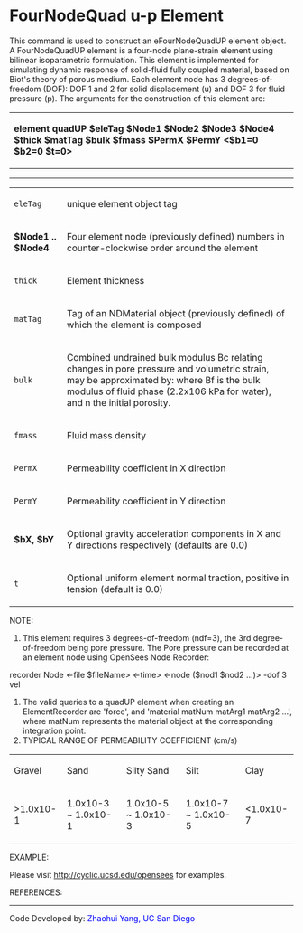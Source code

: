 # FourNodeQuad u-p Element

<p>This command is used to construct an eFourNodeQuadUP element object.
A FourNodeQuadUP element is a four-node plane-strain element using
bilinear isoparametric formulation. This element is implemented for
simulating dynamic response of solid-fluid fully coupled material, based
on Biot's theory of porous medium. Each element node has 3
degrees-of-freedom (DOF): DOF 1 and 2 for solid displacement (u) and DOF
3 for fluid pressure (p). The arguments for the construction of this
element are:</p>
<table>
<tbody>
<tr class="odd">
<td><p><strong>element quadUP $eleTag $Node1 $Node2 $Node3 $Node4 $thick
$matTag $bulk $fmass $PermX $PermY &lt;$b1=0 $b2=0
$t=0&gt;</strong></p></td>
</tr>
</tbody>
</table>
<hr />
<table>
<tbody>
<tr class="odd">
<td><code class="parameter-table-variable">eleTag</code></td>
<td><p>unique element object tag</p></td>
</tr>
<tr class="even">
<td><p><strong>$Node1 .. $Node4</strong></p></td>
<td><p>Four element node (previously defined) numbers in
counter-clockwise order around the element</p></td>
</tr>
<tr class="odd">
<td><code class="parameter-table-variable">thick</code></td>
<td><p>Element thickness</p></td>
</tr>
<tr class="even">
<td><code class="parameter-table-variable">matTag</code></td>
<td><p>Tag of an NDMaterial object (previously defined) of which the
element is composed</p></td>
</tr>
<tr class="odd">
<td><code class="parameter-table-variable">bulk</code></td>
<td><p>Combined undrained bulk modulus Bc relating changes in pore
pressure and volumetric strain, may be approximated by: where Bf is the
bulk modulus of fluid phase (2.2x106 kPa for water), and n the initial
porosity.</p></td>
</tr>
<tr class="even">
<td><code class="parameter-table-variable">fmass</code></td>
<td><p>Fluid mass density</p></td>
</tr>
<tr class="odd">
<td><code class="parameter-table-variable">PermX</code></td>
<td><p>Permeability coefficient in X direction</p></td>
</tr>
<tr class="even">
<td><code class="parameter-table-variable">PermY</code></td>
<td><p>Permeability coefficient in Y direction</p></td>
</tr>
<tr class="odd">
<td><p><strong>$bX, $bY</strong></p></td>
<td><p>Optional gravity acceleration components in X and Y directions
respectively (defaults are 0.0)</p></td>
</tr>
<tr class="even">
<td><code class="parameter-table-variable">t</code></td>
<td><p>Optional uniform element normal traction, positive in tension
(default is 0.0)</p></td>
</tr>
</tbody>
</table>
<p>NOTE:</p>
<ol>
<li>This element requires 3 degrees-of-freedom (ndf=3), the 3rd
degree-of-freedom being pore pressure. The Pore pressure can be recorded
at an element node using OpenSees Node Recorder:</li>
</ol>
<p>recorder Node &lt;-file $fileName&gt; &lt;-time&gt; &lt;-node ($nod1
$nod2 …)&gt; -dof 3 vel</p>
<ol>
<li>The valid queries to a quadUP element when creating an
ElementRecorder are 'force', and 'material matNum matArg1 matArg2 ...',
where matNum represents the material object at the corresponding
integration point.</li>
<li>TYPICAL RANGE OF PERMEABILITY COEFFICIENT (cm/s)</li>
</ol>
<table>
<tbody>
<tr class="odd">
<td><p>Gravel</p></td>
<td><p>Sand</p></td>
<td><p>Silty Sand</p></td>
<td><p>Silt</p></td>
<td><p>Clay</p></td>
</tr>
<tr class="even">
<td><p>&gt;1.0x10-1</p></td>
<td><p>1.0x10-3 ~ 1.0x10-1</p></td>
<td><p>1.0x10-5 ~ 1.0x10-3</p></td>
<td><p>1.0x10-7 ~ 1.0x10-5</p></td>
<td><p>&lt;1.0x10-7</p></td>
</tr>
</tbody>
</table>
<p>EXAMPLE:</p>
<p>Please visit <a
href="http://cyclic.ucsd.edu/opensees">http://cyclic.ucsd.edu/opensees</a>
for examples.</p>
<p>REFERENCES:</p>
<hr />
<p>Code Developed by: <span style="color:blue"> Zhaohui Yang, UC
San Diego</span></p>
